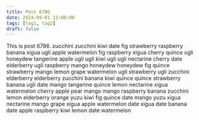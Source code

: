 ```yaml
---
title: Post 6786
date: 2024-09-01 12:00:00
tags: [tag1, tag2]
draft: false
---
```

This is post 6786.
zucchini
zucchini
kiwi
date
fig
strawberry
raspberry
banana
xigua
ugli
apple
watermelon
fig
raspberry
xigua
cherry
quince
ugli
honeydew
tangerine
apple
ugli
ugli
kiwi
ugli
ugli
nectarine
cherry
date
elderberry
ugli
raspberry
mango
honeydew
honeydew
fig
quince
strawberry
mango
lemon
grape
watermelon
ugli
strawberry
ugli
zucchini
elderberry
elderberry
zucchini
banana
kiwi
quince
quince
strawberry
banana
ugli
date
mango
tangerine
quince
lemon
nectarine
xigua
watermelon
cherry
apple
pear
mango
mango
raspberry
banana
zucchini
lemon
elderberry
orange
yuzu
kiwi
fig
quince
date
mango
yuzu
xigua
nectarine
mango
grape
xigua
apple
watermelon
date
xigua
date
banana
date
apple
raspberry
kiwi
lemon
date
watermelon
